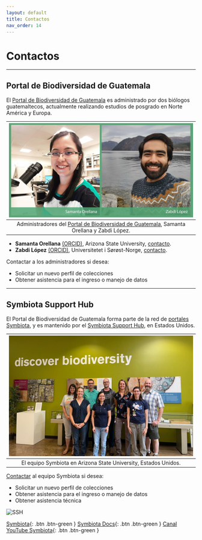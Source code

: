 ```yaml
---
layout: default
title: Contactos 
nav_order: 14
---
```


# Contactos

---

## Portal de Biodiversidad de Guatemala

El [Portal de Biodiversidad de Guatemala](https://biodiversidad.gt) es administrado por dos biólogos guatemaltecos, actualmente realizando estudios de posgrado en Norte América y Europa.

|<img src="https://github.com/GuatemalaPortal/guatemalaportal.github.io/blob/main/static/portal/AdministradoresPBG.jpg?raw=true" alt="Administradores Portal de Biodiversidad" width="490" height="250">|
|:--:|
|Administradores del [Portal de Biodiversidad de Guatemala](https://biodiversidad.gt), Samanta Orellana y Zabdi López.|

- **Samanta Orellana** [(ORCID)](https://orcid.org/0000-0002-4098-5823), Arizona State University, [contacto](mailto:sorellana@asu.edu).
- **Zabdi López** [(ORCID)](https://orcid.org/0000-0003-0449-7352), Universitetet i Sørøst-Norge, [contacto](mailto:zabdi@alumni.uvg.edu.gt).

Contactar a los administradores si desea:
- Solicitar un nuevo perfil de colecciones
- Obtener asistencia para el ingreso o manejo de datos

---

## Symbiota Support Hub

El Portal de Biodiversidad de Guatemala forma parte de la red de [portales Symbiota](https://symbiota.org/symbiota-portals), y es mantenido por el [Symbiota Support Hub](https://symbiota.org/ayuda/), en Estados Unidos.

|<img src="https://github.com/GuatemalaPortal/guatemalaportal.github.io/blob/main/static/portal/SSHatASU.jpg?raw=true" alt="SSH" width="490" height="320">|
|:--:|
|El equipo Symbiota en Arizona State University, Estados Unidos.|

[Contactar](mailto:ayuda@symbiota.org) al equipo Symbiota si desea:
- Solicitar un nuevo perfil de colecciones
- Obtener asistencia para el ingreso o manejo de datos
- Obtener asistencia técnica

<img src="https://symbiota.org/wp-content/uploads/SSHub_PNG-768x415.png" alt="SSH" width="470" height="250">

[Symbiota](http://symbiota.org/es){: .btn .btn-green } 
[Symbiota Docs](http://symbiota.org/docs/es){: .btn .btn-green }
[Canal YouTube Symbiota](https://www.youtube.com/channel/UC7glMVLRnTA6ES3VTsci7iQ){: .btn .btn-green }

